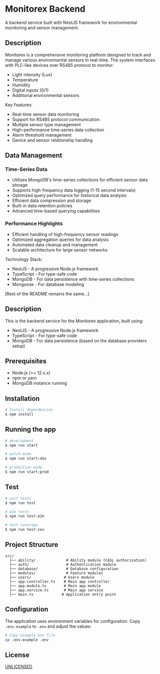
# Monitorex Backend

A backend service built with NestJS framework for environmental monitoring and sensor management.

## Description

Monitorex is a comprehensive monitoring platform designed to track and manage various environmental sensors in real-time. The system interfaces with PLC-like devices over RS485 protocol to monitor:

- Light intensity (Lux)
- Temperature
- Humidity
- Digital inputs (0/1)
- Additional environmental sensors

Key Features:

- Real-time sensor data monitoring
- Support for RS485 protocol communication
- Multiple sensor type management
- High-performance time-series data collection
- Alarm threshold management
- Device and sensor relationship handling

## Data Management

### Time-Series Data

- Utilizes MongoDB's time-series collections for efficient sensor data storage
- Supports high-frequency data logging (1-15 second intervals)
- Optimized query performance for historical data analysis
- Efficient data compression and storage
- Built-in data retention policies
- Advanced time-based querying capabilities

### Performance Highlights

- Efficient handling of high-frequency sensor readings
- Optimized aggregation queries for data analysis
- Automated data cleanup and management
- Scalable architecture for large sensor networks

Technology Stack:

- NestJS - A progressive Node.js framework
- TypeScript - For type-safe code
- MongoDB - For data persistence with time-series collections
- Mongoose - For database modeling

[Rest of the README remains the same...]

## Description

This is the backend service for the Monitorex application, built using:

- NestJS - A progressive Node.js framework
- TypeScript - For type-safe code
- MongoDB - For data persistence (based on the database providers setup)

## Prerequisites

- Node.js (>= 12.x.x)
- npm or yarn
- MongoDB instance running

## Installation

```bash
# Install dependencies
$ npm install
```

## Running the app

```bash
# development
$ npm run start

# watch mode
$ npm run start:dev

# production mode
$ npm run start:prod
```

## Test

```bash
# unit tests
$ npm run test

# e2e tests
$ npm run test:e2e

# test coverage
$ npm run test:cov
```

## Project Structure

```
src/
  ├── ability/              # Ability module (CASL authorization)
  ├── auth/                 # Authentication module
  ├── database/             # Database configuration
  ├── modules/              # Feature modules
  ├── users/               # Users module
  ├── app.controller.ts    # Main app controller
  ├── app.module.ts        # Main app module
  ├── app.service.ts       # Main app service
  ├── main.ts             # Application entry point
```

## Configuration

The application uses environment variables for configuration. Copy `.env.example` to `.env` and adjust the values:

```bash
# Copy example env file
cp .env.example .env
```

## License

[UNLICENSED](LICENSE)
